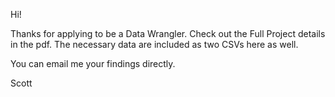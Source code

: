 Hi!

Thanks for applying to be a Data Wrangler.  Check out the Full Project details in the pdf.  The necessary data are included as two CSVs here as well.

You can email me your findings directly.

Scott

